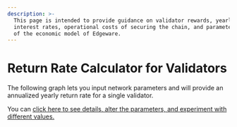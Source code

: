 ```yaml
---
description: >-
  This page is intended to provide guidance on validator rewards, yearly
  interest rates, operational costs of securing the chain, and parameterization
  of the economic model of Edgeware.
---
```


# Return Rate Calculator for Validators

The following graph lets you input network parameters and will provide an annualized yearly return rate for a single validator.   
  
You can [click here to see details, alter the parameters, and experiment with different values.](https://www.desmos.com/calculator/1ghpu42zin)  
  




